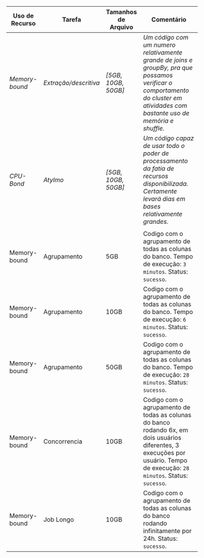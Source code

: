 | Uso de Recurso | Tarefa | Tamanhos de Arquivo | Comentário |
|-|-|-|-|
| *Memory-bound* | *Extração/descritiva*| *[5GB, 10GB, 50GB]* | *Um código com um numero relativamente grande de joins e groupBy, pra que possamos verificar o comportamento do cluster em atividades com bastante uso de memória e shuffle.* |
| *CPU-Bond* | *AtyImo* | *[5GB, 10GB, 50GB]* | *Um código capaz de usar todo o poder de processamento da fatia de recursos disponibilizada. Certamente levará dias em bases relativamente grandes.* |
|||||
| Memory-bound | Agrupamento | 5GB | Codigo com o agrupamento de todas as colunas do banco. Tempo de execução: `3 minutos`. Status: `sucesso`. |
| Memory-bound | Agrupamento | 10GB | Codigo com o agrupamento de todas as colunas do banco. Tempo de execução: `6 minutos`. Status: `sucesso`. | 
| Memory-bound | Agrupamento | 50GB | Codigo com o agrupamento de todas as colunas do banco. Tempo de execução: `28 minutos`. Status: `sucesso`. | 
| Memory-bound | Concorrencia | 10GB | Codigo com o agrupamento de todas as colunas do banco rodando 6x, em dois usuários diferentes, 3 execuções por usuário. Tempo de execução: `28 minutos`. Status: `sucesso`. |
| Memory-bound | Job Longo | 10GB | Codigo com o agrupamento de todas as colunas do banco rodando infinitamente por 24h. Status: `sucesso`. |

